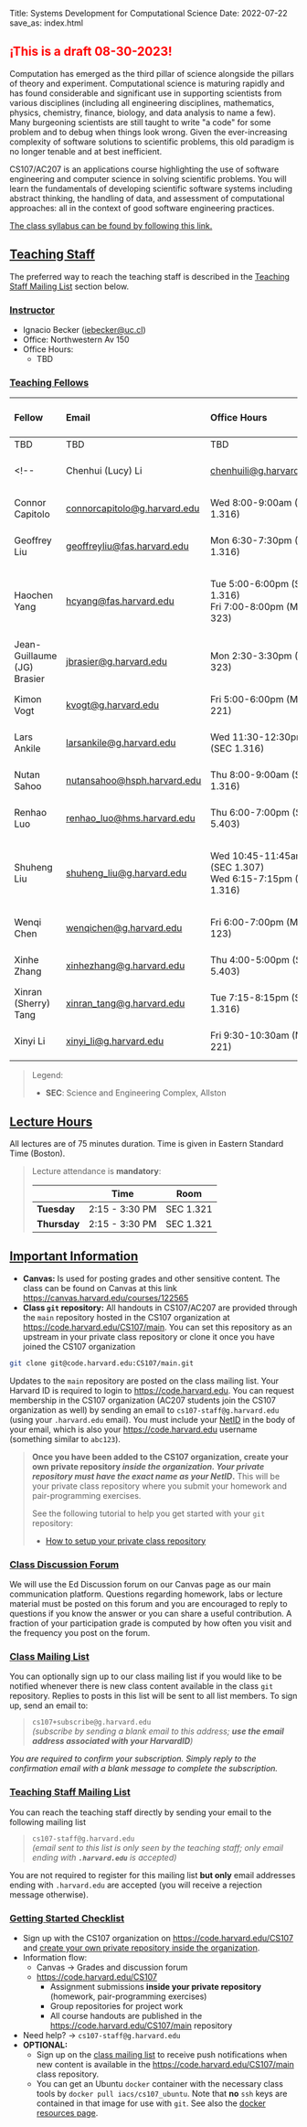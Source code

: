 Title: Systems Development for Computational Science
Date: 2022-07-22
save_as: index.html

## <span style="color:#ff0000">¡This is a draft 08-30-2023! </span>
Computation has emerged as the third pillar of science alongside the pillars of
theory and experiment.  Computational science is maturing rapidly and has found
considerable and significant use in supporting scientists from various
disciplines (including all engineering disciplines, mathematics, physics,
chemistry, finance, biology, and data analysis to name a few).  Many burgeoning
scientists are still taught to write "a code" for some problem and to debug when
things look wrong. Given the ever-increasing complexity of software solutions to
scientific problems, this old paradigm is no longer tenable and at best
inefficient.

CS107/AC207 is an applications course highlighting the use of software
engineering and computer science in solving scientific problems. You will learn
the fundamentals of developing scientific software systems including abstract
thinking, the handling of data, and assessment of computational approaches: all
in the context of good software engineering practices.

<a href="./pages/syllabus.html">The class syllabus can be found by following this link.</a>

<!--## <a id="updates"></a><a class="anchor-link" href="#updates" style="color:#ffa500">Updates</a>

* **2022-08-31:** Lab sections for pair-programming will be selected in
  [my.harvard](https://my.harvard.edu/).  You can prefer multiple depending on
  your schedule and will be assigned one of your preferences eventually.  They
  will become available shortly.  *Deadline for submission is Tuesday September
  6th.*
* **2022-08-26:** The C/C++ primer repository has been moved to
  [https://code.harvard.edu/faw093/c_cpp_primer](https://code.harvard.edu/faw093/c_cpp_primer).
  Please update your local remote if you have already clone it.
* **2022-08-16:** IACS orientation [slides]({attach}/pages/media/iacs_orientation2022.pdf)
* **2022-08-08:** Registration period office hour: Thursday, August 18th 10:00am - 11:00am on [zoom](https://harvard.zoom.us/my/fabianw)
* **2022-08-06:** Published [Homework 0]({attach}/pages/media/hw0.pdf) (not graded)
* **2022-07-22:** Registration for [`C/C++` primer]({filename}pages/cpp_primer.md) **is open**-->


## <a id="staff"></a><a class="anchor-link" href="#staff">Teaching Staff</a>

The preferred way to reach the teaching staff is described in the [Teaching
Staff Mailing List](./#staff-mailinglist) section below.


### <a id="instructor"></a><a class="anchor-link" href="#instructor">Instructor</a>

* Ignacio Becker  (<iebecker@uc.cl>)
* Office: Northwestern Av 150 
* Office Hours:
    - TBD



### <a id="tf"></a><a class="anchor-link" href="#tf">Teaching Fellows</a>

| Fellow                      | Email                          | Office Hours                         | Pair-Programming Sections |
|:----------------------------|:-------------------------------|:-------------------------------------|:--------------------------|
| TBD                         | TBD      | TBD          | TBD |
<!--| Chenhui (Lucy) Li           | <chenhuili@g.harvard.edu>      | Fri 1:00-2:00pm (SEC 1.307)          | Fri 10:30-11:45am (SEC 1.307) |
| Connor Capitolo             | <connorcapitolo@g.harvard.edu> | Wed 8:00-9:00am (SEC 1.316)          | Thu 8:00-9:15am (SEC 1.307)|
| Geoffrey Liu                | <geoffreyliu@fas.harvard.edu>  | Mon 6:30-7:30pm (SEC 1.316)          | Mon 5:00-6:15pm (SEC 1.307)|
| Haochen Yang                | <hcyang@fas.harvard.edu>       | Tue 5:00-6:00pm (SEC 1.316)<br>Fri 7:00-8:00pm (MD 323) | Tue 3:45-5:00pm (SEC LL2.224)<br>Thu 6:00-7:15pm (MD 119)|
| Jean-Guillaume (JG) Brasier | <jbrasier@g.harvard.edu>       | Mon 2:30-3:30pm (MD 323)             | Mon 1:00-2:15pm (MD 323)|
| Kimon Vogt                  | <kvogt@g.harvard.edu>          | Fri 5:00-6:00pm (MD 221)             | Fri 6:00-7:15pm (MD 221)|
| Lars Ankile                 | <larsankile@g.harvard.edu>     | Wed 11:30-12:30pm (SEC 1.316)        | Thu 6:00-7:15pm (MD 119)|
| Nutan Sahoo                 | <nutansahoo@hsph.harvard.edu>  | Thu 8:00-9:00am (SEC 1.316)         | Thu 9:15-10:30am (SEC 1.316)|
| Renhao Luo                  | <renhao_luo@hms.harvard.edu>   | Thu 6:00-7:00pm (SEC 5.403)          | Tue 6:00-7:15pm (SEC 1.321)|
| Shuheng Liu                 | <shuheng_liu@g.harvard.edu>    | Wed 10:45-11:45am (SEC 1.307)<br>Wed 6:15-7:15pm (SEC 1.316) | Wed 9:15-10:30am (SEC 1.307)<br>Wed 4:45-6:00pm (SEC 6.301/6.302)|
| Wenqi Chen                  | <wenqichen@g.harvard.edu>      | Fri 6:00-7:00pm (MD 123)             | Wed 10:30-11:45am (MD 119)|
| Xinhe Zhang                 | <xinhezhang@g.harvard.edu>     | Thu 4:00-5:00pm (SEC 5.403)          | Tue 3:45-5:00pm (SEC LL2.224)|
| Xinran (Sherry) Tang        | <xinran_tang@g.harvard.edu>    | Tue 7:15-8:15pm (SEC 1.316)          | Tue 6:00-7:15pm (SEC 1.321)|
| Xinyi Li                    | <xinyi_li@g.harvard.edu>       | Fri 9:30-10:30am (MD 221)            | Fri 8:00-9:15am (MD 221)|-->

> Legend:
>
> * **SEC**: Science and Engineering Complex, Allston
<!-- > * **MD**: Maxwell-Dworkin, Cambridge -->
<!-- > -->
<!-- > Please see the following files in the class `git` repository for the details: -->
<!-- * **Office Hours:** <https://code.harvard.edu/CS107/main/blob/master/office_hours.xls> --> 
<!-- > * **Pair-programming:** <https://code.harvard.edu/CS107/main/blob/master/lab_groups.xls>--> 

## <a id="hours"></a><a class="anchor-link" href="#hours">Lecture Hours</a>

All lectures are of 75 minutes duration. Time is given in Eastern Standard Time
(Boston).

> Lecture attendance is **mandatory**:
>
> |              | Time           | Room      |
> |--------------|----------------|-----------|
> | **Tuesday**  | 2:15 - 3:30 PM | SEC 1.321 |
> | **Thursday** | 2:15 - 3:30 PM | SEC 1.321 |
<!-- > -->
<!-- > **EXCEPTIONS:** -->
<!-- > -->
<!-- > * Thursday 09/22: 2:15 - 3:30 PM, 114 Western 2111 + 2112 *(an additional zoom -->
<!-- >   route will be setup to SEC L2.224 to accommodate overflow in 114 Western)*--> 


## <a id="important"></a><a class="anchor-link" href="#important">Important Information</a>

* **Canvas:** Is used for posting grades and other sensitive content.  The class
  can be found on Canvas at this link
  <https://canvas.harvard.edu/courses/122565>
* **Class `git` repository:** All handouts in CS107/AC207 are provided through
  the `main` repository hosted in the CS107 organization at
  <https://code.harvard.edu/CS107/main>.  You can set this repository as an
  upstream in your private class repository or clone it once you have joined the
  CS107 organization

```bash
git clone git@code.harvard.edu:CS107/main.git
```

  Updates to the `main` repository are posted on the class mailing list. Your
  Harvard ID is required to login to <https://code.harvard.edu>. You can request
  membership in the CS107 organization (AC207 students join the CS107
  organization as well) by sending an email to
  `cs107-staff@g.harvard.edu` (using your `.harvard.edu` email).  You
  must include your
  [NetID](https://harvard.service-now.com/ithelp?id=kb_article&sys_id=507aca5a1b653700efd8a79b2d4bcb59)
  in the body of your email, which is also your <https://code.harvard.edu>
  username (something similar to `abc123`).

  > **Once you have been added to the CS107 organization, create your own
  > private repository _inside the organization.  Your private repository must
  > have the exact name as your NetID_.** This will be your private class
  > repository where you submit your homework and pair-programming exercises.
  >
  > See the following tutorial to help you get started with your `git`
  > repository:
  >
  > * <a href="./tutorials.html#tutorial-repo">How to setup your private class repository</a>

### <a id="class-forum"></a><a class="anchor-link" href="#class-forum">Class Discussion Forum</a>

We will use the Ed Discussion forum on our Canvas page as our main communication
platform. Questions regarding homework, labs or lecture material must be posted
on this forum and you are encouraged to reply to questions if you know the
answer or you can share a useful contribution.  A fraction of your participation
grade is computed by how often you visit and the frequency you post on the
forum.


### <a id="class-mailinglist"></a><a class="anchor-link" href="#class-mailinglist">Class Mailing List</a>

You can optionally sign up to our class mailing list if you would like to be
notified whenever there is new class content available in the class `git`
repository.  Replies to posts in this list will be sent to all list members.
To sign up, send an email to:

> `cs107+subscribe@g.harvard.edu`  
> _(subscribe by sending a blank email to this address; **use the email address
> associated with your HarvardID**)_

*You are required to confirm your subscription.  Simply reply to the confirmation
 email with a blank message to complete the subscription.*


### <a id="staff-mailinglist"></a><a class="anchor-link" href="#staff-mailinglist">Teaching Staff Mailing List</a>

You can reach the teaching staff directly by sending your email to the following
mailing list

> `cs107-staff@g.harvard.edu`  
> _(email sent to this list is only seen by the teaching staff; only email
> ending with **`.harvard.edu`** is accepted)_

You are not required to register for this mailing list **but only** email
addresses ending with `.harvard.edu` are accepted (you will receive a rejection
message otherwise).


### <a id="checklist"></a><a class="anchor-link" href="#checklist">Getting Started Checklist</a>

* Sign up with the CS107 organization on <https://code.harvard.edu/CS107> and
  <a href="./tutorials.html#tutorial-repo">create your own private repository
  inside the organization</a>.
* Information flow:
    + Canvas &#8594; Grades and discussion forum
    + <https://code.harvard.edu/CS107>
         - Assignment submissions **inside your private repository** (homework,
           pair-programming exercises)
         - Group repositories for project work
         - All course handouts are published in the
           <https://code.harvard.edu/CS107/main> repository
* Need help? &#8594; `cs107-staff@g.harvard.edu`
* **OPTIONAL:**
    + Sign up on the [class mailing list](./#class-mailinglist) to receive push
      notifications when new content is available in the
      <https://code.harvard.edu/CS107/main> class repository.
    + You can get an Ubuntu `docker` container with the necessary class tools by
      `docker pull iacs/cs107_ubuntu`. Note that **no** `ssh` keys are contained
      in that image for use with `git`.  See also the <a
      href="./pages/resources.html#docker">docker resources page</a>.
